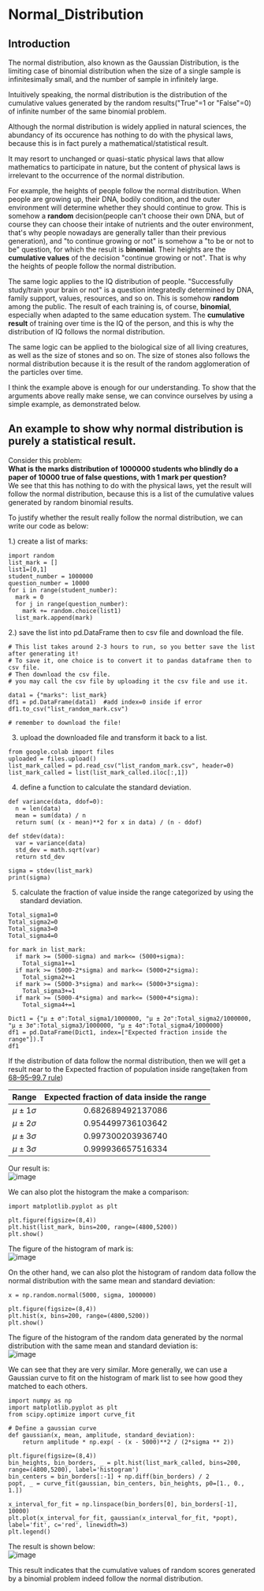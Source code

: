 # Normal_Distribution

## Introduction

The normal distribution, also known as the Gaussian Distribution, is the limiting case of binomial distribution when the size of a single sample is infinitesimally small, and the number of sample in infinitely large. 

Intuitively speaking, the normal distribution is the distribution of the cumulative values generated by the random results("True"=1 or "False"=0) of infinite number of the same binomial problem.

Although the normal distribution is widely applied in natural sciences, the abundancy of its occurence has nothing to do with the physical laws, because this is in fact purely a mathematical/statistical result. 

It may resort to unchanged or quasi-static physical laws that allow mathematics to participate in nature, but the content of physical laws is irrelevant to the occurrence of the normal distribution.

For example, the heights of people follow the normal distribution. When people are growing up, their DNA, bodily condition, and the outer environment will determine whether they should continue to grow. This is somehow a **random** decision(people can't choose their own DNA, but of course they can choose their intake of nutrients and the outer environment, that's why people nowadays are generally taller than their previous generation), and "to continue growing or not" is somehow a "to be or not to be" question, for which the result is **binomial**. Their heights are the **cumulative values** of the decision "continue growing or not". That is why the heights of people follow the normal distribution.

The same logic applies to the IQ distribution of people. "Successfully study/train your brain or not" is a question integratedly determined by DNA, family support, values, resources, and so on. This is somehow **random** among the public. The result of each training is, of course, **binomial**, especially when adapted to the same education system. The **cumulative result** of training over time is the IQ of the person, and this is why the distribution of IQ follows the normal distribution.

The same logic can be applied to the biological size of all living creatures, as well as the size of stones and so on. The size of stones also follows the normal distribution because it is the result of the random agglomeration of the particles over time.

I think the example above is enough for our understanding. To show that the arguments above really make sense, we can convince ourselves by using a simple example, as demonstrated below.

## An example to show why normal distribution is purely a statistical result.
Consider this problem: <br>
**What is the marks distribution of 1000000 students who blindly do a paper of 10000 true of false questions, with 1 mark per question?** <br>
We see that this has nothing to do with the physical laws, yet the result will follow the normal distribution, because this is a list of the cumulative values generated by random binomial results.

To justify whether the result really follow the normal distribution, we can write our code as below:<br>

1.) create a list of marks:
```
import random
list_mark = []
list1=[0,1]
student_number = 1000000
question_number = 10000
for i in range(student_number):
  mark = 0
  for j in range(question_number): 
    mark += random.choice(list1) 
  list_mark.append(mark)
```

2.) save the list into pd.DataFrame then to csv file and download the file.
```
# This list takes around 2-3 hours to run, so you better save the list after generating it!
# To save it, one choice is to convert it to pandas dataframe then to csv file.
# Then download the csv file.
# you may call the csv file by uploading it the csv file and use it.  

data1 = {"marks": list_mark}
df1 = pd.DataFrame(data1)  #add index=0 inside if error
df1.to_csv("list_random_mark.csv")

# remember to download the file!
```

3. upload the downloaded file and transform it back to a list.
```
from google.colab import files
uploaded = files.upload()
list_mark_called = pd.read_csv("list_random_mark.csv", header=0) 
list_mark_called = list(list_mark_called.iloc[:,1])
```

4. define a function to calculate the standard deviation.
```
def variance(data, ddof=0):
  n = len(data)
  mean = sum(data) / n
  return sum( (x - mean)**2 for x in data) / (n - ddof)

def stdev(data):
  var = variance(data)
  std_dev = math.sqrt(var)
  return std_dev

sigma = stdev(list_mark)
print(sigma)
```

5. calculate the fraction of value inside the range categorized by using the standard deviation.
```
Total_sigma1=0
Total_sigma2=0
Total_sigma3=0
Total_sigma4=0

for mark in list_mark:
  if mark >= (5000-sigma) and mark<= (5000+sigma):
    Total_sigma1+=1
  if mark >= (5000-2*sigma) and mark<= (5000+2*sigma):
    Total_sigma2+=1
  if mark >= (5000-3*sigma) and mark<= (5000+3*sigma):
    Total_sigma3+=1
  if mark >= (5000-4*sigma) and mark<= (5000+4*sigma):
    Total_sigma4+=1

Dict1 = {"μ ± σ":Total_sigma1/1000000, "μ ± 2σ":Total_sigma2/1000000, "μ ± 3σ":Total_sigma3/1000000, "μ ± 4σ":Total_sigma4/1000000}
df1 = pd.DataFrame(Dict1, index=["Expected fraction inside the range"]).T
df1
```
If the distribution of data follow the normal distribution, then we will get a result near to the Expected fraction of
population inside range(taken from [68–95–99.7 rule](https://en.wikipedia.org/wiki/68%E2%80%9395%E2%80%9399.7_rule))

|        Range        |   Expected fraction of data inside the range   |  
|        :---:        |                      :---:                     |        
| $\mu \pm 1 \sigma$  |                0.682689492137086               |       
| $\mu \pm 2 \sigma$  |                0.954499736103642               |        
| $\mu \pm 3 \sigma$  |                0.997300203936740               |
| $\mu \pm 3 \sigma$  |                0.999936657516334               |

Our result is:<br>
![image](https://user-images.githubusercontent.com/108325848/185755522-48f6df9d-bc3f-4844-a420-74bfe2f20747.png)

We can also plot the histogram the make a comparison:
```
import matplotlib.pyplot as plt

plt.figure(figsize=(8,4))
plt.hist(list_mark, bins=200, range=(4800,5200))
plt.show() 
```
The figure of the histogram of mark is:<br>
![image](https://user-images.githubusercontent.com/108325848/185757954-92e70406-7165-437f-9913-806d1e9681ba.png)

On the other hand, we can also plot the histogram of random data follow the normal distribution with the same mean and standard deviation:
```
x = np.random.normal(5000, sigma, 1000000)

plt.figure(figsize=(8,4))
plt.hist(x, bins=200, range=(4800,5200))
plt.show() 
```
The figure of the histogram of the random data generated by the normal distribution with the same mean and standard deviation is:<br>
![image](https://user-images.githubusercontent.com/108325848/185758120-dc9e76ac-d630-434a-8246-a4eaa5f7d5b0.png)

We can see that they are very similar.
More generally, we can use a Gaussian curve to fit on the histogram of mark list to see how good they matched to each others.
```
import numpy as np
import matplotlib.pyplot as plt
from scipy.optimize import curve_fit

# Define a gaussian curve
def gaussian(x, mean, amplitude, standard_deviation):
    return amplitude * np.exp( - (x - 5000)**2 / (2*sigma ** 2))
    
plt.figure(figsize=(8,4))
bin_heights, bin_borders, _ = plt.hist(list_mark_called, bins=200, range=(4800,5200), label='histogram')
bin_centers = bin_borders[:-1] + np.diff(bin_borders) / 2
popt, _ = curve_fit(gaussian, bin_centers, bin_heights, p0=[1., 0., 1.])

x_interval_for_fit = np.linspace(bin_borders[0], bin_borders[-1], 10000)
plt.plot(x_interval_for_fit, gaussian(x_interval_for_fit, *popt), label='fit', c='red', linewidth=3)
plt.legend()
```
The result is shown below:<br>
![image](https://user-images.githubusercontent.com/108325848/185782991-7ca09cdc-f2f2-47eb-8837-a0f7975b5c63.png)

This result indicates that the cumulative values of random scores generated by a binomial problem indeed follow the normal distribution. 

